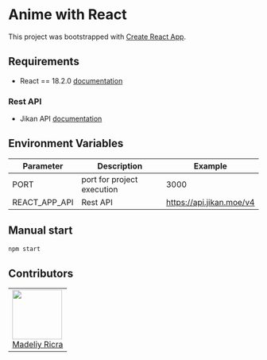 # Anime with React

This project was bootstrapped with [Create React App](https://github.com/facebook/create-react-app).

## Requirements

- React == 18.2.0 [documentation](https://es.react.dev/)

### Rest API

- Jikan API [documentation](https://jikan.moe/)

## Environment Variables
| Parameter| Description| Example|
| ---| ---| ---|
| PORT| port for project execution| 3000|
| REACT_APP_API| Rest API| https://api.jikan.moe/v4|

## Manual start
```javascript
npm start
```

## Contributors

<table>
  <tbody>
    <td>
      <img src="https://avatars.githubusercontent.com/u/77288944?v=4" width="100px;"/>
      <br />
      <label><a href="https://github.com/madeliyricra">Madeliy Ricra</a></label>
      <br />
    </td>  
  </tbody>
</table>

